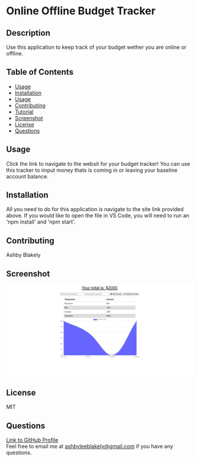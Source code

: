 # Online Offline Budget Tracker
    
## Description
Use this application to keep track of your budget wether you are online or offline.

## Table of Contents
- [Usage](#Usage)
- [Installation](#Installation)
- [Usage](#Usage)
- [Contributing](#Contributing)
- [Tutorial](#Tutorial)
- [Screenshot](#Screenshot)
- [License](#License)
- [Questions](#Questions)

## Usage
Click the link to navigate to the websit for your budget tracker!  You can use this tracker to imput money thats is coming in or leaving your baseline account balance.

## Installation
All you need to do for this application is navigate to the site link provided above.  If you would like to open the file in VS Code, you will need to run an 'npm install' and 'npm start'. 

## Contributing 
Ashby Blakely 

## Screenshot
![screenshot](./public/assets/images/offlineonlinebudget.png)

## License
MIT

## Questions
[Link to GitHub Profile](https://github.com/AshbyLB)<br/>
Feel free to email me at ashbyleeblakely@gmail.com if you have any questions.

